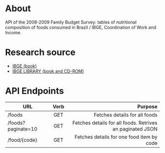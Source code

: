 # About
API of the 2008-2009 Family Budget Survey: tables of nutritional composition of foods consumed in Brazil / IBGE, Coordination of Work and Income.

# Research source
- [IBGE (book) ](https://biblioteca.ibge.gov.br/visualizacao/livros/liv50002.pdf)
- [IBGE LIBRARY (book and CD-ROM)](https://biblioteca.ibge.gov.br/index.php/biblioteca-catalogo?view=detalhes&id=250002)

# API Endpoints
 |  URL  |	Verb| Purpose|
 |----------|:-------------:|------:|
 | /foods |	GET | Fetches details for all foods
 | /foods?paginate=10 |	GET | Fetches details for all foods. Retrives an paginated JSON
 | /food/{code}| GET | Fetches details for one food item by code
 

